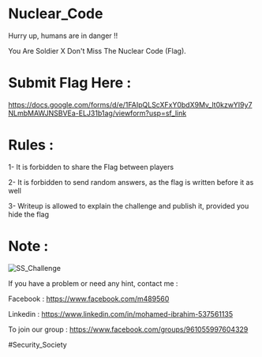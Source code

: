 # Nuclear_Code
Hurry up, humans are in danger !!

You Are Soldier X Don't Miss The Nuclear Code (Flag).

# Submit Flag Here :

https://docs.google.com/forms/d/e/1FAIpQLScXFxY0bdX9Mv_lt0kzwYI9y7NLmbMAWJNSBVEa-ELJ31b1ag/viewform?usp=sf_link

# Rules :
1- It is forbidden to share the Flag between players

2- It is forbidden to send random answers, as the flag is written before it as well

3- Writeup is allowed to explain the challenge and publish it, provided you hide the flag


# Note :

![SS_Challenge](https://user-images.githubusercontent.com/48302135/128716821-20a64d69-25c8-4b7a-9a09-c46c7a90184a.jpg)

If you have a problem or need any hint, contact me : 

Facebook : https://www.facebook.com/m489560

Linkedin : https://www.linkedin.com/in/mohamed-ibrahim-537561135

To join our group : https://www.facebook.com/groups/961055997604329

#Security_Society
